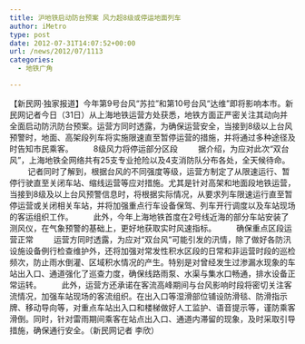 ```yaml
---
title: 沪地铁启动防台预案 风力超8级或停运地面列车
author: iMetro
type: post
date: 2012-07-31T14:07:52+00:00
url: /news/2012/07/1113
categories:
  - 地铁广角

---
```

【新民网·独家报道】今年第9号台风“苏拉”和第10号台风“达维”即将影响本市。新民网记者今日（31日）从上海地铁运营方处获悉，地铁方面正严密关注其动向并全面启动防汛防台预案。运营方同时透露，为确保运营安全，当接到8级以上台风预警时，地面、高架段列车将实施限速直至暂停运营的措施，并将通过多种途径及时告知市民乘客。 　　 8级风力将停运部分区段 　　 据介绍，为应对此次“双台风”，上海地铁全网络共有25支专业抢险以及4支消防队分布各处，全天候待命。 　　 记者同时了解到，根据台风的不同强度等级，运营方制定了从限速运行、暂停行驶直至关闭车站、缩线运营等应对措施。尤其是针对高架和地面段地铁运营，当接到8级及以上台风预警信息时，将根据实际情况，从要求列车限速运行直至暂停运营或关闭相关车站，并将加强重点行车设备保驾、列车开行调度以及车站现场的客运组织工作。 　　 此外，今年上海地铁首度在2号线近海的部分车站安装了测风仪，在气象预警的基础上，更好地获取实时风速指标。 　　 确保重点区段运营正常 　　 运营方同时透露，为应对“双台风”可能引发的汛情，除了做好各防汛设施设备例行检查维护外，还将加强对常发性积水区段的日常和非运营时段的巡检频次，防止雨水倒灌、区域积水情况的产生。特别是对曾经发生过渗漏水现象的车站出入口、通道强化了巡查力度，确保线路雨泵、水渠与集水口畅通，排水设备正常运转。 　　 此外，运营方还承诺在客流高峰期间与台风影响时段将密切关注客流情况，加强车站现场的客流组织。在出入口等湿滑部位铺设防滑毯、防滑指示牌、移动导向等，对重点车站出入口和楼梯做好人工监护、语音提示等，谨防乘客滑倒。同时，针对雷雨期间乘客在站点出入口、通道内滞留的现象，及时采取引导措施，确保通行安全。（新民网记者 李欣）
